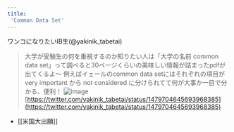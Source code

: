 ```yaml
---
title:
 'Common Data Set'
---
```


ワンコになりたいIB生(@yakinik_tabetai)
> 大学が受験生の何を重視するのか知りたい人は「大学の名前 common data set」って調べると30ページくらいの美味しい情報が詰まったpdfが出てくるよ～
> 例えばイェールのcommon data setにはそれぞれの項目が very important から not considered に分けられてて何が大事か一目で分かる、便利！
> ![image](https://pbs.twimg.com/media/FIj25gtVgAEte89.png)
[https://twitter.com/yakinik_tabetai/status/1479704645693968385](https://twitter.com/yakinik_tabetai/status/1479704645693968385)

- [[米国大出願]]
